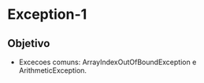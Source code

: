 # Exception-1

## Objetivo
- Excecoes comuns: ArrayIndexOutOfBoundException e ArithmeticException.

